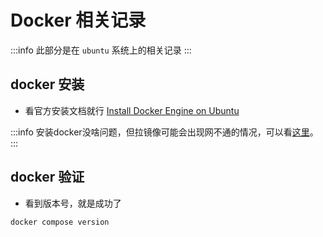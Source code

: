 # Docker 相关记录

:::info
此部分是在 `ubuntu` 系统上的相关记录
:::

## docker 安装

- 看官方安装文档就行
[Install Docker Engine on Ubuntu](https://docs.docker.com/engine/install/ubuntu/)

:::info
安装docker没啥问题，但拉镜像可能会出现网不通的情况，可以看[这里](https://blog.csdn.net/weixin_53539384/article/details/146977123)。
:::

## docker 验证

- 看到版本号，就是成功了

```bash
docker compose version
```
